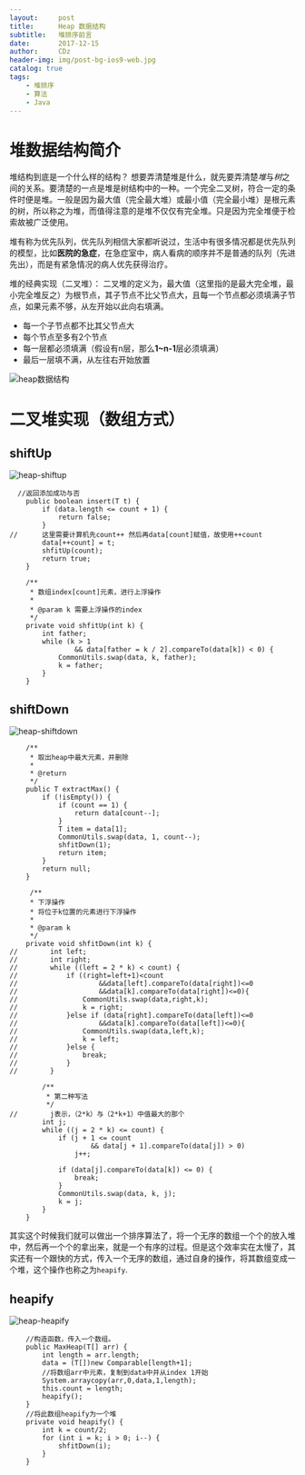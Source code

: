 ```yaml
---
layout:     post
title:      Heap 数据结构
subtitle:   堆排序前言
date:       2017-12-15
author:     CDz
header-img: img/post-bg-ios9-web.jpg
catalog: true
tags:
    - 堆排序
    - 算法
    - Java
---
```


# 堆数据结构简介
堆结构到底是一个什么样的结构？
想要弄清楚堆是什么，就先要弄清楚*堆*与*树*之间的关系。要清楚的一点是堆是树结构中的一种。一个完全二叉树，符合一定的条件时便是堆。一般是因为最大值（完全最大堆）或最小值（完全最小堆）是根元素的树，所以称之为堆，而值得注意的是堆不仅仅有完全堆。只是因为完全堆便于检索故被广泛使用。

堆有称为优先队列，优先队列相信大家都听说过，生活中有很多情况都是优先队列的模型，比如**医院的急症**，在急症室中，病人看病的顺序并不是普通的队列（先进先出），而是有紧急情况的病人优先获得治疗。

堆的经典实现（二叉堆）：
二叉堆的定义为，最大值（这里指的是最大完全堆，最小完全堆反之）为根节点，其子节点不比父节点大，且每一个节点都必须填满子节点，如果元素不够，从左开始以此向右填满。

- 每一个子节点都不比其父节点大
- 每个节点至多有2个节点
- 每一层都必须填满（假设有n层，那么**1~n-1**层必须填满）
- 最后一层填不满，从左往右开始放置

![heap数据结构](https://wx3.sinaimg.cn/large/63d77fe7ly1fms5v0dv1zj20sg0f2ju9.jpg)

# 二叉堆实现（数组方式）
## shiftUp
![heap-shiftup](https://wx1.sinaimg.cn/large/63d77fe7ly1fms5v6xo73j20tu0cyq5l.jpg)

```
  //返回添加成功与否
    public boolean insert(T t) {
        if (data.length <= count + 1) {
            return false;
        }
//      这里需要计算机先count++ 然后再data[count]赋值，故使用++count
        data[++count] = t;
        shfitUp(count);
        return true;
    }

    /**
     * 数组index[count]元素，进行上浮操作
     *
     * @param k 需要上浮操作的index
     */
    private void shfitUp(int k) {
        int father;
        while (k > 1
                && data[father = k / 2].compareTo(data[k]) < 0) {
            CommonUtils.swap(data, k, father);
            k = father;
        }
    }
```
## shiftDown
![heap-shiftdown](https://wx3.sinaimg.cn/large/63d77fe7ly1fms5ve01wvj20tr0hm41g.jpg)

```
    /**
     * 取出heap中最大元素，并删除
     *
     * @return
     */
    public T extractMax() {
        if (!isEmpty()) {
            if (count == 1) {
                return data[count--];
            }
            T item = data[1];
            CommonUtils.swap(data, 1, count--);
            shfitDown(1);
            return item;
        }
        return null;
    }

     /**
     * 下浮操作
     * 将位于k位置的元素进行下浮操作
     *
     * @param k
     */
    private void shfitDown(int k) {
//        int left;
//        int right;
//        while ((left = 2 * k) < count) {
//            if ((right=left+1)<count
//                    &&data[left].compareTo(data[right])<=0
//                    &&data[k].compareTo(data[right])<=0){
//                CommonUtils.swap(data,right,k);
//                k = right;
//            }else if (data[right].compareTo(data[left])<=0
//                    &&data[k].compareTo(data[left])<=0){
//                CommonUtils.swap(data,left,k);
//                k = left;
//            }else {
//                break;
//            }
//        }

        /**
         * 第二种写法
         */
//        j表示，（2*k）与（2*k+1）中值最大的那个
        int j;
        while ((j = 2 * k) <= count) {
            if (j + 1 <= count
                    && data[j + 1].compareTo(data[j]) > 0)
                j++;

            if (data[j].compareTo(data[k]) <= 0) {
                break;
            }
            CommonUtils.swap(data, k, j);
            k = j;
        }
    }
```
其实这个时候我们就可以做出一个排序算法了，将一个无序的数组一个个的放入堆中，然后再一个个的拿出来，就是一个有序的过程。但是这个效率实在太慢了，其实还有一个跟快的方式，传入一个无序的数组，通过自身的操作，将其数组变成一个堆，这个操作也称之为`heapify`.
## heapify
![heap-heapify](https://wx4.sinaimg.cn/large/63d77fe7ly1fms5viu5dej20rh0eidiz.jpg)

```
    //构造函数，传入一个数组。
    public MaxHeap(T[] arr) {
        int length = arr.length;
        data = (T[])new Comparable[length+1];
        //将数组arr中元素，复制到data中并从index 1开始
        System.arraycopy(arr,0,data,1,length);
        this.count = length;
        heapify();
    }
    //将此数组heapify为一个堆
    private void heapify() {
        int k = count/2;
        for (int i = k; i > 0; i--) {
            shfitDown(i);
        }
    }
```